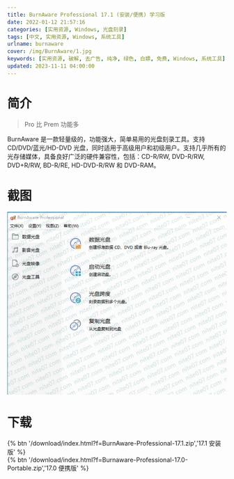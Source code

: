 ```yaml
---
title: BurnAware Professional 17.1 (安装/便携) 学习版
date: 2022-01-12 21:57:16
categories: [实用资源, Windows, 光盘刻录]
tags: [中文, 实用资源, Windows, 系统工具]
urlname: burnaware
cover: /img/BurnAware/1.jpg
keywords: [实用资源, 破解, 去广告, 纯净, 绿色, 白嫖, 免费, Windows, 系统工具]
updated: 2023-11-11 04:00:00
---
```


# 简介

> Pro 比 Prem 功能多

BurnAware 是一款轻量级的，功能强大，简单易用的光盘刻录工具。支持 CD/DVD/蓝光/HD-DVD 光盘，同时适用于高级用户和初级用户。支持几乎所有的光存储媒体，具备良好广泛的硬件兼容性，包括：CD-R/RW, DVD-R/RW, DVD+R/RW, BD-R/RE, HD-DVD-R/RW 和 DVD-RAM。

# 截图

![](/img/BurnAware/2.jpg)

# 下载

{% btn '/download/index.html?f=BurnAware-Professional-17.1.zip','17.1 安装版' %}
<br>
{% btn '/download/index.html?f=Burnaware-Professional-17.0-Portable.zip','17.0 便携版' %}
